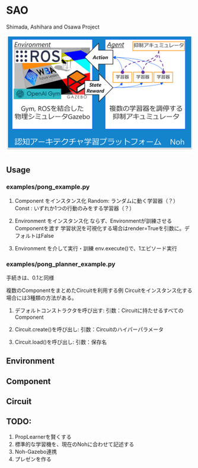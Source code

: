 # SAO

Shimada, Ashihara and Osawa Project

![](https://github.com/iwawomaru/SAO/blob/master/osawa-abst.png)

## Usage

### examples/pong_example.py

1. Component をインスタンス化
Random: ランダムに動く学習器（？）
Const : いずれか1つの行動のみをする学習器（？）

2. Environment をインスタンス化
ならず、Environmentが訓練させるComponentを渡す
学習状況を可視化する場合はrender=Trueを引数に。デフォルトはFalse

3. Environment を介して実行・訓練
env.execute()で、1エピソード実行


### examples/pong_planner_example.py

手続きは、0.1と同様

複数のComponentをまとめたCircuitを利用する例
Circuitをインスタンス化する場合には3種類の方法がある。

1. デフォルトコンストラクタを呼び出す: 引数：Circuitに持たせるすべてのComponent

2. Circuit.create()を呼び出し: 引数：Circuitのハイパーパラメータ

3. Circuit.load()を呼び出し: 引数：保存名



## Environment

## Component

## Circuit

## TODO:

1. PropLearnerを賢くする
2. 標準的な学習機を、現在のNohに合わせて記述する
3. Noh-Gazebo連携
4. プレゼンを作る


